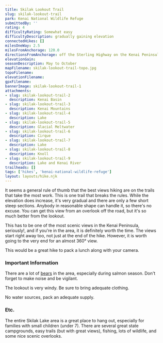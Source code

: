 ```yaml
---
title: Skilak Lookout Trail
slug: skilak-lookout-trail
park: Kenai National Wildlife Refuge
submittedBy: ''
rating: 4
difficultyRating: Somewhat easy
difficultyDescription: gradually gaining elevation
connectedHikes: []
milesOneWay: 2.5
milesFromAnchorage: 120.0
directionsFromAnchorage: off the Sterling Highway on the Kenai Peninsula
elevationGain: 
seasonDescription: May to October
mapFilename: skilak-lookout-trail-topo.jpg
topoFilename: 
elevationFilename: 
gpxFilename: 
bannerImage: skilak-lookout-trail-1
attachments:
- slug: skilak-lookout-trail-2
  description: Kenai Basin
- slug: skilak-lookout-trail-3
  description: Kenai Mountains
- slug: skilak-lookout-trail-4
  description: Lake
- slug: skilak-lookout-trail-5
  description: Glacial Meltwater
- slug: skilak-lookout-trail-6
  description: Cirque
- slug: skilak-lookout-trail-7
  description: Lake
- slug: skilak-lookout-trail-8
  description: Knoll
- slug: skilak-lookout-trail-9
  description: Lake and Kenai River
trailheads: []
tags: ['hikes', 'kenai-national-wildlife-refuge']
layout: layouts/hike.njk
---
```

It seems a general rule of thumb that the best views hiking are on the trails that take the most work. This is one trail that breaks the rules. While the elevation does increase, it's very gradual and there are only a few short steep sections. Anybody in reasonable shape can handle it, so there's no excuse. You can get this view from an overlook off the road, but it's so much better from the lookout.

This has to be one of the most scenic views in the Kenai Peninsula, seriously!, and if you're in the area, it is definitely worth the time. The views start right away too, not just at the end of the hike. However, it is worth going to the very end for an almost 360° view.

This would be a great hike to pack a lunch along with your camera.

### Important Information

There are a lot of [bears](http://alaskahikesearch.com/education/#bears) in the area, especially during salmon season. Don't forget to make noise and be vigilant.

The lookout is very windy. Be sure to bring adequate clothing.

No water sources, pack an adequate supply.

### Etc.

The entire Skilak Lake area is a great place to hang out, especially for families with small children (under 7). There are several great state campgrounds, easy trails (but with great views), fishing, lots of wildlife, and some nice scenic overlooks.